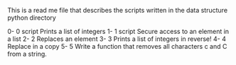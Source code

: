 This is a read me file that describes the scripts written in the data structure python directory

0- 0 script Prints a list of integers
1- 1 script Secure access to an element in a list
2- 2 Replaces an element
3- 3 Prints a list of integers in reverse!
4- 4 Replace in a copy
5- 5 Write a function that removes all characters c and C from a string.
